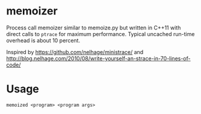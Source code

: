 memoizer
========

Process call memoizer similar to memoize.py but written in C++11 with direct
calls to `ptrace` for maximum performance. Typical uncached run-time overhead is
about 10 percent.

Inspired by https://github.com/nelhage/ministrace/ and
http://blog.nelhage.com/2010/08/write-yourself-an-strace-in-70-lines-of-code/

Usage
=====

```memoized <program> <program args>```
